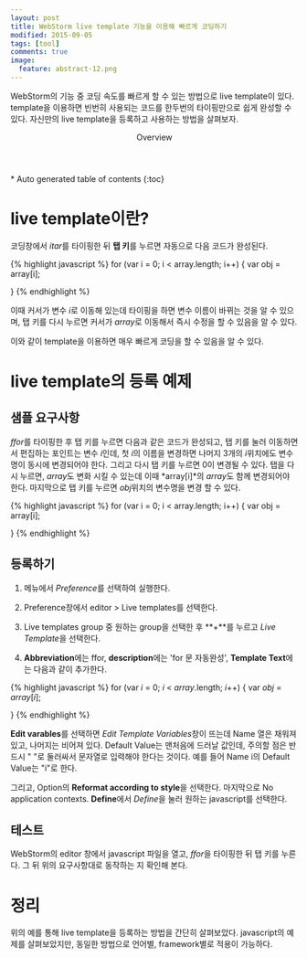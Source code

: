 ```yaml
---
layout: post
title: WebStorm live template 기능을 이용해 빠르게 코딩하기
modified: 2015-09-05
tags: [tool]
comments: true
image:
  feature: abstract-12.png
---
```


WebStorm의 기능 중 코딩 속도를 빠르게 할 수 있는 방법으로 live template이 있다. template을 이용하면 빈번히 사용되는 코드를 한두번의 타이핑만으로 쉽게 완성할 수 있다. 자신만의 live template을 등록하고 사용하는 방법을 살펴보자. 

<section id="table-of-contents" class="toc">
  <header>Overview</header>
<div id="drawer" markdown="1">
*  Auto generated table of contents
{:toc}
</div>
</section>
<!-- /#table-of-contents -->


# live template이란?

코딩창에서 *itar*를 타이핑한 뒤 **탭 키**를 누르면 자동으로 다음 코드가 완성된다. 

{% highlight javascript %}
for (var i = 0; i < array.length; i++) {
    var obj = array[i];
    
}
{% endhighlight %}

이때 커서가 변수 *i*로 이동해 있는데 타이핑을 하면 변수 이름이 바뀌는 것을 알 수 있으며, 탭 키를 다시 누르면 커서가 *array*로 이동해서 즉시 수정을 할 수 있음을 알 수 있다. 

이와 같이 template을 이용하면 매우 빠르게 코딩을 할 수 있음을 알 수 있다. 

# live template의 등록 예제

## 샘플 요구사항 

*ffor*를 타이핑한 후 탭 키를 누르면 다음과 같은 코드가 완성되고, 탭 키를 눌러 이동하면서 편집하는 포인트는 변수 *i*인데, 첫 *i*의 이름을 변경하면 나머지 3개의 *i*위치에도 변수명이 동시에 변경되어야 한다. 그리고 다시 탭 키를 누르면 0이 변경될 수 있다. 탭을 다시 누르면, *array*도 변화 시킬 수 있는데 이때 *array[i]*의 *array*도 함께 변경되어야 한다. 마지막으로 탭 키를 누르면 *obj*위치의 변수명을 변경 할 수 있다. 

{% highlight javascript %}
for (var i = 0; i < array.length; i++) {
    var obj = array[i];
    
}
{% endhighlight %}

## 등록하기 

1. 메뉴에서 *Preference*를 선택하여 실행한다. 

2. Preference창에서 editor > Live templates를 선택한다. 

3. Live templates group 중 원하는 group을 선택한 후 **+**를 누르고 *Live Template*을 선택한다. 

4. **Abbreviation**에는 ffor, **description**에는 'for 문 자동완성', **Template Text**에는 다음과 같이 추가한다. 

{% highlight javascript %}
for (var $i$ = $0$; $i$ < $array$.length; $i$++) {
    var $obj$ = $array$[$i$];
    
}
{% endhighlight %}

**Edit varables**를 선택하면 *Edit Template Variables*창이 뜨는데 Name 열은 채워져 있고, 나머지는 비어져 있다. Default Value는 맨처음에 드러날 값인데, 주의할 점은 반드시 " "로 둘러싸서 문자열로 입력해야 한다는 것이다. 예를 들어 Name i의 Default Value는 "i"로 한다. 

 그리고, Option의 **Reformat according to style**을 선택한다. 
 마지막으로 No application contexts. **Define**에서 *Define*을 눌러 원하는 javascript를 선택한다. 

## 테스트 

WebStorm의 editor 창에서 javascript 파일을 열고, *ffor*을 타이핑한 뒤 탭 키를 누른다. 그 뒤 위의 요구사항대로 동작하는 지 확인해 본다. 

# 정리

위의 예를 통해 live template을 등록하는 방법을 간단히 살펴보았다. javascript의 예제를 살펴보았지만, 동일한 방법으로 언어별, framework별로 적용이 가능하다. 


